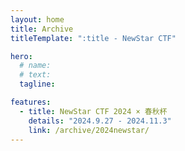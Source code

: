 ```yaml
---
layout: home
title: Archive
titleTemplate: ":title - NewStar CTF"

hero:
  # name:
  # text:
  tagline:

features:
  - title: NewStar CTF 2024 × 春秋杯
    details: "2024.9.27 - 2024.11.3"
    link: /archive/2024newstar/
---
```

